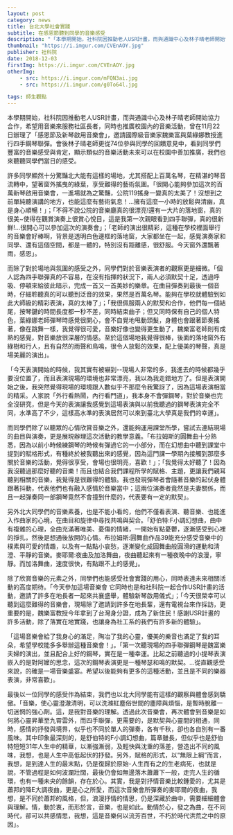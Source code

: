 ```yaml
---
layout: post
category: news
title: 台北大學社會實踐
subtitle: 在感恩節聽到同學的音樂感受
description: "「本學期開始，社科院因推動老人USR計畫，而與通識中心及林子晴老師開始協力合作，希望用音樂來服務社區長者，同時也推廣校園內的音樂活動，曾在11月22日辦理了「感恩節及新琴啟用音樂會」，邀請國際級音樂家魏樂富與葉綠娜教授進行四手鋼琴聯彈。會後林子晴老師更從74位參與同學的回饋意見中，看到同學們豐富的音樂感受與肯定，顯示類似的音樂活動未來可以在校園中善加推廣，我們也來聽聽同學們當日的感受。..."
thumbnail: "https://i.imgur.com/CVEnAOY.jpg"
publisher: 社科院
date: 2018-12-03
firstImg: https://i.imgur.com/CVEnAOY.jpg
otherImg:
    - src: https://i.imgur.com/mFQN3ai.jpg
    - src: https://i.imgur.com/g0To64l.jpg

tags: 師生觀點
---
```


本學期開始，社科院因推動老人USR計畫，而與通識中心及林子晴老師開始協力合作，希望用音樂來服務社區長者，同時也推廣校園內的音樂活動，曾在11月22日辦理了「感恩節及新琴啟用音樂會」，邀請國際級音樂家魏樂富與葉綠娜教授進行四手鋼琴聯彈。會後林子晴老師更從74位參與同學的回饋意見中，看到同學們豐富的音樂感受與肯定，顯示類似的音樂活動未來可以在校園中善加推廣，我們也來聽聽同學們當日的感受。

許多同學顯然十分驚豔北大能有這樣的場地，尤其搭配上百萬名琴，在精湛的琴音流轉中，望著窗外搖曳的綠葉，享受難得的藝術氛圍。「很開心能夠參加這次的百萬新琴啟用音樂會，一進場就為之驚豔，公院119搖身一變真的太美了！沒想到之前單純聽演講的地方，也能這麼有藝術氣息！…擁有這麼一小時的放鬆與清幽，真是身心順暢！」；「不得不說公院的音樂廳真的很漂亮!還有一大片的落地窗，真的很美~使得在觀賞演奏上很賞心悅目，這是我第一次親眼看到四手聯彈，真的很新鮮!...很開心可以參加這次的演奏會」；「老師的演出很精彩，這種在學校裡面舉行的音樂會好棒啊，背景是透明白色邊框的落地窗，大家都坐在一起，感覺演奏家和同學、還有這個空間，都是一體的，特別沒有距離感，很舒服。今天窗外還飄著雨，感恩」。

而除了對於場地與氛圍的感受之外，同學們對於音樂表演者的觀察更是細微。「個人認為四手聯彈真的不容易，在沒有指揮的狀況下，兩人必須默契十足，透過呼吸、停頓來給彼此暗示，完成一首又一首美妙的樂章。在曲目彈奏到最後一個音時，仔細聆聽真的可以聽到泛音的效果，果然是百萬名琴。能夠在學校就體驗到如此大師級的精彩表演，真的太棒了」；「我很佩服兩人的默契和合作，他們每一個結尾，按琴鍵的時間長度都一秒不差，同時結束曲子；但又同時保有自己的個人特色，葉綠娜老師彈琴時感覺很開心，會不自覺地甩動頭髮，身體也會跟著節奏搖著，像在跳舞一樣，我覺得很可愛，音樂好像也變得更生動了，魏樂富老師則有成熟的感覺，對音樂放很深層的情感。至於這個場地我覺得很棒，後面的落地窗外有綠樹和行人，且有自然的雨聲和鳥鳴，很令人放鬆的效果，配上優美的琴聲，真是場美麗的演出」。

「今天表演開始的時候，我其實有被嚇到--現場人非常的多，我進去的時候都幾乎要沒位置了，而且表演現場的環境也非常漂亮，我以為我走錯地方了。但是表演開始之後，我突然覺得現場的環境跟人數似乎不那麼令我驚訝了，因為這場表演相當的精采。人家說「外行看熱鬧，內行看門道」，我本身不會彈鋼琴，對於音樂也完全沒研究，但是今天的表演讓我感覺到這場表演與以前我聽過的鋼琴表演完全不同，水準高了不少，這樣高水準的表演居然可以來到臺北大學真是我們的幸運」。

而同學們除了以聽眾的心情欣賞音樂之外，還能夠運用課堂所學，嘗試去連結現場的曲目與演奏，更是展現辦理這次活動的教學意義。「布拉姆斯的圓舞曲十分熟悉，因為以前小時候練鋼琴的時候有彈過它的一小部分，而在幻想曲中聽到課堂中提到的賦格形式，有種終於被我聽出來的感覺，因為這門課一學期內接觸到那麼多關於音樂的活動，覺得很享受，會場也很明亮，喜歡！」；「我覺得太好聽了！因為我沒聽過那麼好聽的音樂！而且也結合我們課程所學的賦格、主題，更讓我們親耳聽到相關的音樂，我覺得是很難得的體驗。我也發現彈琴者會隨著音樂的起伏身體跟著抖動，代表他們也有融入感情於音樂當中；這兩位演奏者竟然是夫妻關係，而且一起彈奏同一部鋼琴竟然不會撞到什麼的，代表要有一定的默契」。

另外北大同學們的音樂素養，也是不能小看的，他們不僅看表演、聽音樂、也能進入作曲家的心境，在曲目和旋律中尋找共鳴與契合。「舒伯特:F小調幻想曲，曲中有複雜的心理，全曲充滿著唯美、憂傷的情緒，一開始有點憂鬱，逐漸感受到心裡的掙扎，然後是想通後放開的心情。布拉姆斯:圓舞曲作品39能充分感受音樂中的樸素與可愛的情趣，以及有一點點小哀愁，逐漸變化成圓舞曲般圓滑的運動和淸澄、平靜的音樂。麥耶爾:夜曲及加洛舞曲，夜曲聽起來有一種夜晚中的浪漫，寧靜。而加洛舞曲，速度很快，有點跟不上的感覺」。

除了欣賞音樂的元素之外，同學們也能感受社會實踐的用心，同時表達未來相關活動的高度期待。「今天參加這場音樂會 它同時也是和社科院一起合作USR計畫的活動，邀請了許多在地長者一起來共襄盛舉，體驗新琴啟用儀式」；「今天很榮幸可以聽到這麼難得的音樂會，現場除了邀請到許多在地長輩，還有電視台來作採訪，更重要的是，魏樂富教授今年拿到了台灣身分證，成為了新住民！感謝USR計畫的許多活動，除了落實在地實踐，也讓身為社工系的我們有許多新的體驗」。

「這場音樂會給了我身心的滿足，陶冶了我的心靈，優美的樂音也滿足了我的耳朵，希望學校能多多舉辦這種音樂會！」。「第一次聽現場的四手聯彈鋼琴是魏富樂夫婦的演出，並且配合上好的鋼琴，實在是一種幸運。比起之前聽過的小提琴表演嵌入的是對阿嬤的思念，這次的鋼琴表演更是一種琴瑟和鳴的默契。…從直觀感受來說，的確是一場音樂盛宴。希望以後能夠有更多的這種活動，並且是不同的樂器表演，非常喜歡」。

最後以一位同學的感受作為結束，我們也以北大同學能有這樣的觀察與體會感到驕傲。「音樂，使心靈澄澈清明，可以洗滌紅塵俗世間的塵障與煩惱，是暫時脫離一切迷惘的強心劑。這，是我對音樂的理解。透過此次音樂會，再次體會到音樂是如何將心靈昇華至九霄雲外，而四手聯彈，更需要的，是默契與心靈間的相通，同時，感情的抒發與境界，似乎也不同於單人的彈奏，各有千秋，卻也各自別有一番風味。其中印象最深刻的，是舒伯特的F小調幻想曲，篇章雖長，但似乎也是舒伯特短短31年人生中的精華，以漸強漸弱，及輕快與沈重的落差，營造出不同的風味，我想，也是人生中高低起伏的抒發。另外，賦格的形式，以“無限上綱”而言，我想，是到達人生的最末點，仍是復歸於原始-人生而有之的生老病死，也就是說，不管過程是如何波瀾壯闊，最後仍會如無邊落木蕭蕭下一般，走完人生的循環，也有一種未央的餘韻，存在於心。其實，我是對抒情音樂比較鍾愛的，尤其是蕭邦的降E大調夜曲，更是心之所愛，而這次音樂會所彈奏的麥耶爾的夜曲，我想，是不同於蕭邦的風格，但，浪漫抒情的情思，仍是深藏於曲中，需要細細體會與理解。情，動於衷，而形於言，音樂，也是如此。動情於心，發之為曲，在不同時代，卻可以共感情思，我想，這是音樂何以流芳百世，不朽於時代洪荒之中的原因」。
